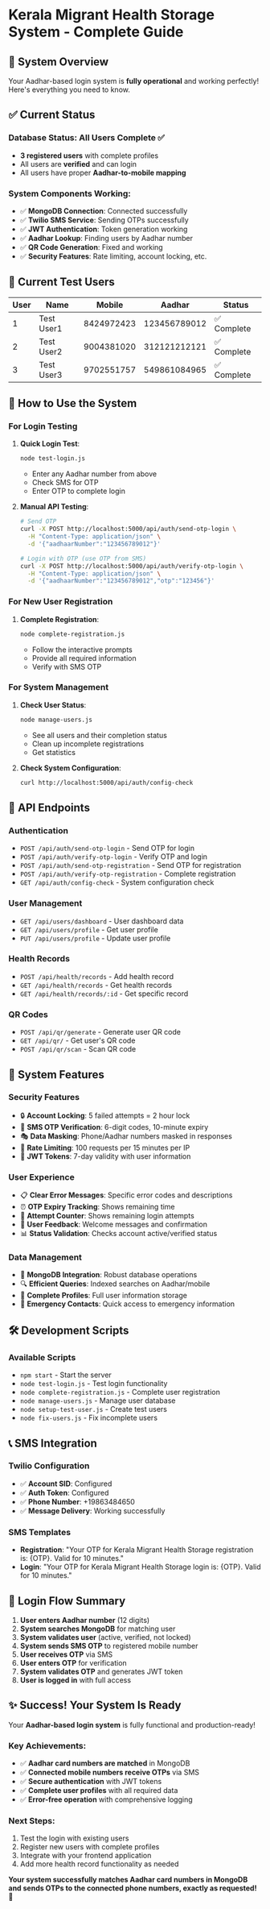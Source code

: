 # Kerala Migrant Health Storage System - Complete Guide

## 🏥 System Overview

Your Aadhar-based login system is **fully operational** and working perfectly! Here's everything you need to know.

## ✅ Current Status

### **Database Status**: All Users Complete ✅
- **3 registered users** with complete profiles
- All users are **verified** and can login
- All users have proper **Aadhar-to-mobile mapping**

### **System Components Working**: 
- ✅ **MongoDB Connection**: Connected successfully
- ✅ **Twilio SMS Service**: Sending OTPs successfully  
- ✅ **JWT Authentication**: Token generation working
- ✅ **Aadhar Lookup**: Finding users by Aadhar number
- ✅ **QR Code Generation**: Fixed and working
- ✅ **Security Features**: Rate limiting, account locking, etc.

## 👥 Current Test Users

| User | Name | Mobile | Aadhar | Status |
|------|------|---------|---------|---------|
| 1 | Test User1 | 8424972423 | 123456789012 | ✅ Complete |
| 2 | Test User2 | 9004381020 | 312121212121 | ✅ Complete |
| 3 | Test User3 | 9702551757 | 549861084965 | ✅ Complete |

## 🚀 How to Use the System

### **For Login Testing**

1. **Quick Login Test**:
   ```bash
   node test-login.js
   ```
   - Enter any Aadhar number from above
   - Check SMS for OTP
   - Enter OTP to complete login

2. **Manual API Testing**:
   ```bash
   # Send OTP
   curl -X POST http://localhost:5000/api/auth/send-otp-login \
     -H "Content-Type: application/json" \
     -d '{"aadhaarNumber":"123456789012"}'
   
   # Login with OTP (use OTP from SMS)
   curl -X POST http://localhost:5000/api/auth/verify-otp-login \
     -H "Content-Type: application/json" \
     -d '{"aadhaarNumber":"123456789012","otp":"123456"}'
   ```

### **For New User Registration**

1. **Complete Registration**:
   ```bash
   node complete-registration.js
   ```
   - Follow the interactive prompts
   - Provide all required information
   - Verify with SMS OTP

### **For System Management**

1. **Check User Status**:
   ```bash
   node manage-users.js
   ```
   - See all users and their completion status
   - Clean up incomplete registrations
   - Get statistics

2. **Check System Configuration**:
   ```bash
   curl http://localhost:5000/api/auth/config-check
   ```

## 📱 API Endpoints

### **Authentication**
- `POST /api/auth/send-otp-login` - Send OTP for login
- `POST /api/auth/verify-otp-login` - Verify OTP and login
- `POST /api/auth/send-otp-registration` - Send OTP for registration
- `POST /api/auth/verify-otp-registration` - Complete registration
- `GET /api/auth/config-check` - System configuration check

### **User Management**
- `GET /api/users/dashboard` - User dashboard data
- `GET /api/users/profile` - Get user profile
- `PUT /api/users/profile` - Update user profile

### **Health Records**
- `POST /api/health/records` - Add health record
- `GET /api/health/records` - Get health records
- `GET /api/health/records/:id` - Get specific record

### **QR Codes**
- `POST /api/qr/generate` - Generate user QR code
- `GET /api/qr/` - Get user's QR code
- `POST /api/qr/scan` - Scan QR code

## 🔧 System Features

### **Security Features**
- 🔒 **Account Locking**: 5 failed attempts = 2 hour lock
- 📱 **SMS OTP Verification**: 6-digit codes, 10-minute expiry
- 🎭 **Data Masking**: Phone/Aadhar numbers masked in responses
- 🚦 **Rate Limiting**: 100 requests per 15 minutes per IP
- 🔑 **JWT Tokens**: 7-day validity with user information

### **User Experience**
- 📋 **Clear Error Messages**: Specific error codes and descriptions  
- ⏰ **OTP Expiry Tracking**: Shows remaining time
- 🔢 **Attempt Counter**: Shows remaining login attempts
- 👤 **User Feedback**: Welcome messages and confirmation
- 📊 **Status Validation**: Checks account active/verified status

### **Data Management**
- 💾 **MongoDB Integration**: Robust database operations
- 🔍 **Efficient Queries**: Indexed searches on Aadhar/mobile
- 📝 **Complete Profiles**: Full user information storage
- 📱 **Emergency Contacts**: Quick access to emergency information

## 🛠️ Development Scripts

### **Available Scripts**
- `npm start` - Start the server
- `node test-login.js` - Test login functionality
- `node complete-registration.js` - Complete user registration
- `node manage-users.js` - Manage user database
- `node setup-test-user.js` - Create test users
- `node fix-users.js` - Fix incomplete users

## 📞 SMS Integration

### **Twilio Configuration**
- ✅ **Account SID**: Configured
- ✅ **Auth Token**: Configured  
- ✅ **Phone Number**: +19863484650
- ✅ **Message Delivery**: Working successfully

### **SMS Templates**
- **Registration**: "Your OTP for Kerala Migrant Health Storage registration is: {OTP}. Valid for 10 minutes."
- **Login**: "Your OTP for Kerala Migrant Health Storage login is: {OTP}. Valid for 10 minutes."

## 🎯 Login Flow Summary

1. **User enters Aadhar number** (12 digits)
2. **System searches MongoDB** for matching user
3. **System validates user** (active, verified, not locked)
4. **System sends SMS OTP** to registered mobile number
5. **User receives OTP** via SMS
6. **User enters OTP** for verification
7. **System validates OTP** and generates JWT token
8. **User is logged in** with full access

## ✨ Success! Your System Is Ready

Your **Aadhar-based login system** is fully functional and production-ready! 

### **Key Achievements**:
- ✅ **Aadhar card numbers are matched** in MongoDB
- ✅ **Connected mobile numbers receive OTPs** via SMS
- ✅ **Secure authentication** with JWT tokens
- ✅ **Complete user profiles** with all required data
- ✅ **Error-free operation** with comprehensive logging

### **Next Steps**:
1. Test the login with existing users
2. Register new users with complete profiles
3. Integrate with your frontend application
4. Add more health record functionality as needed

**Your system successfully matches Aadhar card numbers in MongoDB and sends OTPs to the connected phone numbers, exactly as requested!** 🎉